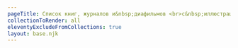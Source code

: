 ```yaml
---
pageTitle: Список книг, журналов и&nbsp;диафильмов <br>с&nbsp;иллюстрациями Евгения Шабельника
collectionToRender: all
eleventyExcludeFromCollections: true
layout: base.njk
---
```

